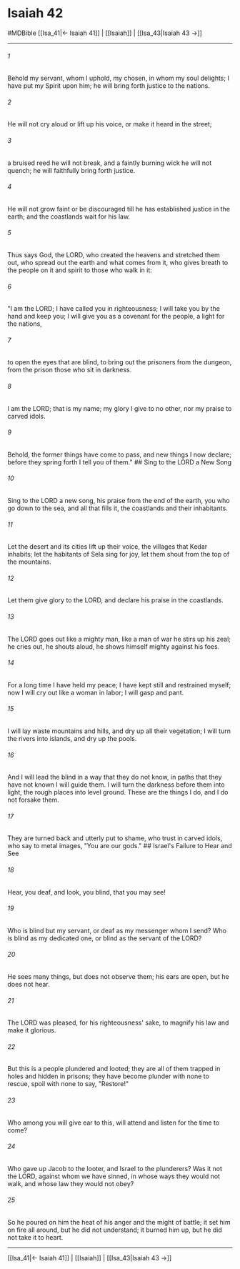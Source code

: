 # Isaiah 42
#MDBible
[[Isa_41|← Isaiah 41]] | [[Isaiah]] | [[Isa_43|Isaiah 43 →]]

***

###### 1 

Behold my servant, whom I uphold, my chosen, in whom my soul delights; I have put my Spirit upon him; he will bring forth justice to the nations. 

###### 2 

He will not cry aloud or lift up his voice, or make it heard in the street; 

###### 3 

a bruised reed he will not break, and a faintly burning wick he will not quench; he will faithfully bring forth justice. 

###### 4 

He will not grow faint or be discouraged till he has established justice in the earth; and the coastlands wait for his law. 

###### 5 

Thus says God, the LORD, who created the heavens and stretched them out, who spread out the earth and what comes from it, who gives breath to the people on it and spirit to those who walk in it: 

###### 6 

"I am the LORD; I have called you in righteousness; I will take you by the hand and keep you; I will give you as a covenant for the people, a light for the nations, 

###### 7 

to open the eyes that are blind, to bring out the prisoners from the dungeon, from the prison those who sit in darkness. 

###### 8 

I am the LORD; that is my name; my glory I give to no other, nor my praise to carved idols. 

###### 9 

Behold, the former things have come to pass, and new things I now declare; before they spring forth I tell you of them." ## Sing to the LORD a New Song 

###### 10 

Sing to the LORD a new song, his praise from the end of the earth, you who go down to the sea, and all that fills it, the coastlands and their inhabitants. 

###### 11 

Let the desert and its cities lift up their voice, the villages that Kedar inhabits; let the habitants of Sela sing for joy, let them shout from the top of the mountains. 

###### 12 

Let them give glory to the LORD, and declare his praise in the coastlands. 

###### 13 

The LORD goes out like a mighty man, like a man of war he stirs up his zeal; he cries out, he shouts aloud, he shows himself mighty against his foes. 

###### 14 

For a long time I have held my peace; I have kept still and restrained myself; now I will cry out like a woman in labor; I will gasp and pant. 

###### 15 

I will lay waste mountains and hills, and dry up all their vegetation; I will turn the rivers into islands, and dry up the pools. 

###### 16 

And I will lead the blind in a way that they do not know, in paths that they have not known I will guide them. I will turn the darkness before them into light, the rough places into level ground. These are the things I do, and I do not forsake them. 

###### 17 

They are turned back and utterly put to shame, who trust in carved idols, who say to metal images, "You are our gods." ## Israel's Failure to Hear and See 

###### 18 

Hear, you deaf, and look, you blind, that you may see! 

###### 19 

Who is blind but my servant, or deaf as my messenger whom I send? Who is blind as my dedicated one, or blind as the servant of the LORD? 

###### 20 

He sees many things, but does not observe them; his ears are open, but he does not hear. 

###### 21 

The LORD was pleased, for his righteousness' sake, to magnify his law and make it glorious. 

###### 22 

But this is a people plundered and looted; they are all of them trapped in holes and hidden in prisons; they have become plunder with none to rescue, spoil with none to say, "Restore!" 

###### 23 

Who among you will give ear to this, will attend and listen for the time to come? 

###### 24 

Who gave up Jacob to the looter, and Israel to the plunderers? Was it not the LORD, against whom we have sinned, in whose ways they would not walk, and whose law they would not obey? 

###### 25 

So he poured on him the heat of his anger and the might of battle; it set him on fire all around, but he did not understand; it burned him up, but he did not take it to heart. 

***

[[Isa_41|← Isaiah 41]] | [[Isaiah]] | [[Isa_43|Isaiah 43 →]]
